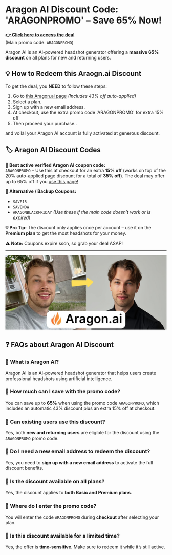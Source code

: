 # Aragon AI Discount Code: 'ARAGONPROMO' – Save 65% Now!

[**👉 Click here to access the deal**](https://www.aragon.ai/pricing?via=gthb)  
(Main promo code: `ARAGONPROMO`)

Aragon AI is an AI-powered headshot generator offering a **massive 65% discount** on all plans for new and returning users.


## 💡 How to Redeem this Araogn.ai Discount
To get the deal, you **NEED** to follow these steps:

1. Go to [this Aragon.ai page](https://www.aragon.ai/pricing?via=gthb) *(Includes 43% off auto-applied)*
2. Select a plan.
3. Sign up with a new email address.
4. At checkout, use the extra promo code 'ARAGONPROMO' for extra 15% off
5. Then proceed your purchase..

and voilà! your Aragon AI account is fully activated at generous discount.



## 🏷️ Aragon AI Discount Codes

**🔹 Best active verified Aragon AI coupon code:**  
`ARAGONPROMO` – Use this at checkout for an extra **15% off** (works on top of the 20% auto-applied page discount for a total of **35% off**). The deal may offer up to 65% off if you [use this page!](https://www.aragon.ai/pricing?via=gthb)

**🔸 Alternative / Backup Coupons:**  
- `SAVE15`
- `SAVENOW`
- `ARAGONBLACKFRIDAY`
*(Use these if the main code doesn’t work or is expired)*

**💡 Pro Tip:** The discount only applies once per account – use it on the **Premium plan** to get the most headshots for your money.

**⚠️ Note:** Coupons expire sson, so grab your deal ASAP!

---
![Aragon AI Promo](https://github.com/ai-deals/aragon-ai-discount-code/blob/main/aragon-ai.jpg?raw=true)


## ❓ FAQs about Aragon AI Discount

### 🔹 What is Aragon AI?

Aragon AI is an AI-powered headshot generator that helps users create professional headshots using artificial intelligence.

### 🔹 How much can I save with the promo code?

You can save up to **65%** when using the promo code `ARAGONPROMO`, which includes an automatic 43% discount plus an extra 15% off at checkout.

### 🔹 Can existing users use this discount?

Yes, both **new and returning users** are eligible for the discount using the `ARAGONPROMO` promo code.

### 🔹 Do I need a new email address to redeem the discount?

Yes, you need to **sign up with a new email address** to activate the full discount benefits.

### 🔹 Is the discount available on all plans?

Yes, the discount applies to **both Basic and Premium plans**.

### 🔹 Where do I enter the promo code?

You will enter the code `ARAGONPROMO` during **checkout** after selecting your plan.

### 🔹 Is this discount available for a limited time?

Yes, the offer is **time-sensitive**. Make sure to redeem it while it’s still active.

